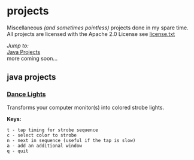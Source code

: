 # projects
Miscellaneous _(and sometimes pointless)_ projects done in my spare time. All projects are licensed with the Apache 2.0 License see [license.txt](https://github.com/davidboschwitz/projects/blob/master/license.txt)

_Jump to:_<br>
[Java Projects](#java-projects)<br>
more coming soon...


## java projects
### [Dance Lights](https://github.com/davidboschwitz/projects/tree/master/DanceLights)
Transforms your computer monitor(s) into colored strobe lights.

__Keys:__
```
t - tap timing for strobe sequence
c - select color to strobe 
n - next in sequence (useful if the tap is slow)
a - add an additional window
q - quit
```

